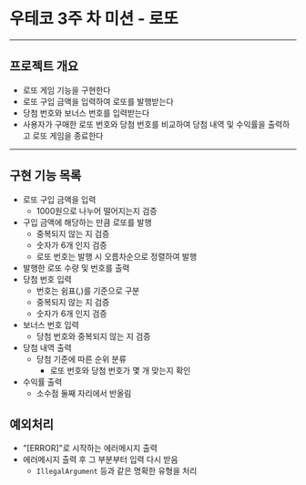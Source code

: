 # 우테코 3주 차 미션 - 로또

---

## 프로젝트 개요

- 로또 게임 기능을 구현한다
- 로또 구입 금액을 입력하여 로또를 발행받는다
- 당첨 번호와 보너스 번호를 입력받는다
- 사용자가 구매한 로또 번호와 당첨 번호를 비교하여 당첨 내역 및 수익률을 출력하고 로또 게임을 종료한다

--- 

## 구현 기능 목록

- 로또 구입 금액을 입력
    - 1000원으로 나누어 떨어지는지 검증
- 구입 금액에 해당하는 만큼 로또를 발행
    - 중복되지 않는 지 검증
    - 숫자가 6개 인지 검증
    - 로또 번호는 발행 시 오름차순으로 정렬하여 발행
- 발행한 로또 수량 및 번호를 출력
- 당첨 번호 입력
    - 번호는 쉼표(,)를 기준으로 구분
    - 중복되지 않는 지 검증
    - 숫자가 6개 인지 검증
- 보너스 번호 입력
    - 당첨 번호와 중복되지 않는 지 검증
- 당첨 내역 출력
    - 당첨 기준에 따른 순위 분류
        - 로또 번호와 당첨 번호가 몇 개 맞는지 확인
- 수익률 출력
    - 소수점 둘째 자리에서 반올림

## 예외처리

- "[ERROR]"로 시작하는 에러메시지 출력
- 에러메시지 출력 후 그 부분부터 입력 다시 받음
    - `IllegalArgument` 등과 같은 명확한 유형을 처리